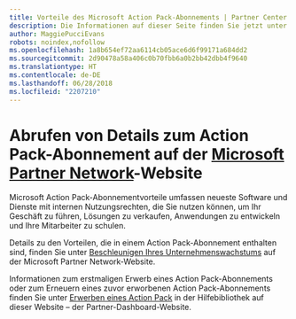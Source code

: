 ```yaml
---
title: Vorteile des Microsoft Action Pack-Abonnements | Partner Center
description: Die Informationen auf dieser Seite finden Sie jetzt unter https://partner.microsoft.com/membership/internal-use-software.
author: MaggiePucciEvans
robots: noindex,nofollow
ms.openlocfilehash: 1a8b654ef72aa6114cb05ace6d6f99171a684dd2
ms.sourcegitcommit: 2d90478a58a406c0b70fbb6a0b2bb42dbb4f9640
ms.translationtype: HT
ms.contentlocale: de-DE
ms.lasthandoff: 06/28/2018
ms.locfileid: "2207210"
---
```

# <a name="get-action-pack-subscription-details-on-the-microsoft-partner-networkhttpspartnermicrosoftcommembershipinternal-use-software-site"></a>Abrufen von Details zum Action Pack-Abonnement auf der [Microsoft Partner Network](https://partner.microsoft.com/membership/internal-use-software)-Website 

Microsoft Action Pack-Abonnementvorteile umfassen neueste Software und Dienste mit internen Nutzungsrechten, die Sie nutzen können, um Ihr Geschäft zu führen, Lösungen zu verkaufen, Anwendungen zu entwickeln und Ihre Mitarbeiter zu schulen.

Details zu den Vorteilen, die in einem Action Pack-Abonnement enthalten sind, finden Sie unter [Beschleunigen Ihres Unternehmenswachstums](https://partner.microsoft.com/membership/internal-use-software) auf der Microsoft Partner Network-Website.   

Informationen zum erstmaligen Erwerb eines Action Pack-Abonnements oder zum Erneuern eines zuvor erworbenen Action Pack-Abonnements finden Sie unter [Erwerben eines Action Pack](mpn-get-action-pack.md) in der Hilfebibliothek auf dieser Website – der Partner-Dashboard-Website.


